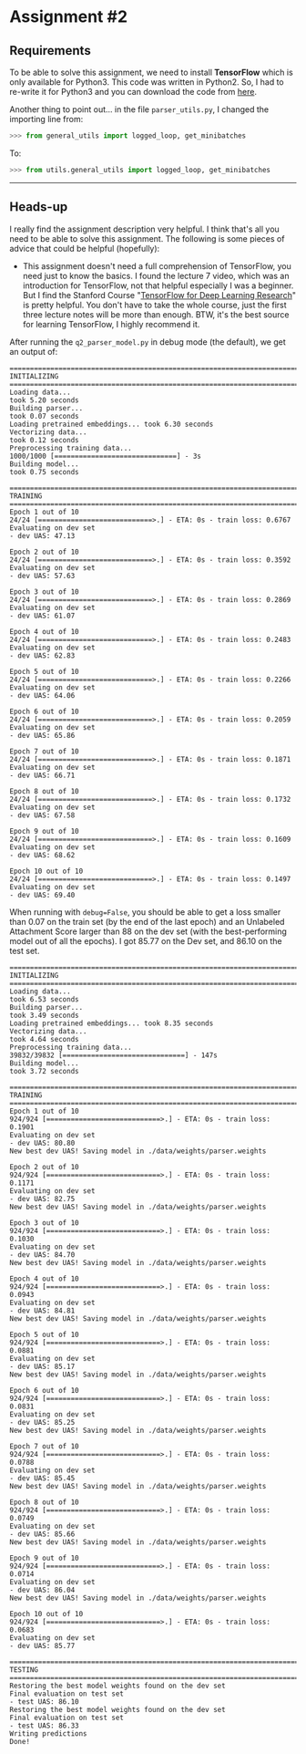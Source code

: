 # Assignment #2

## Requirements

To be able to solve this assignment, we need to install **TensorFlow** which is only available for Python3. This code was written in Python2. So, I had to re-write it for Python3 and you can download the code from [here](http://www.mediafire.com/file/hvg82wc1t4xaogl/assignment2%28python3%29.rar/file).

Another thing to point out... in the file `parser_utils.py`, I changed the importing line from:

```python
>>> from general_utils import logged_loop, get_minibatches
```

To:

```python
>>> from utils.general_utils import logged_loop, get_minibatches
```

---

## Heads-up

I really find the assignment description very helpful. I think that's all you need to be able to solve this assignment. The following is some pieces of advice that could be helpful (hopefully):

- This assignment doesn't need a full comprehension of TensorFlow, you need just to know the basics. I found the lecture 7 video, which was an introduction for TensorFlow, not that helpful especially I was a beginner. But I find the Stanford Course "[TensorFlow for Deep Learning Research](http://web.stanford.edu/class/cs20si/)" is pretty helpful. You don't have to take the whole course, just the first three lecture notes will be more than enough. BTW, it's the best source for learning TensorFlow, I highly recommend it.

After running the `q2_parser_model.py` in debug mode (the default), we get an output of:

```
================================================================================
INITIALIZING
================================================================================
Loading data...
took 5.20 seconds
Building parser...
took 0.07 seconds
Loading pretrained embeddings... took 6.30 seconds
Vectorizing data...
took 0.12 seconds
Preprocessing training data...
1000/1000 [==============================] - 3s
Building model...
took 0.75 seconds

================================================================================
TRAINING
================================================================================
Epoch 1 out of 10
24/24 [============================>.] - ETA: 0s - train loss: 0.6767
Evaluating on dev set
- dev UAS: 47.13

Epoch 2 out of 10
24/24 [============================>.] - ETA: 0s - train loss: 0.3592
Evaluating on dev set
- dev UAS: 57.63

Epoch 3 out of 10
24/24 [============================>.] - ETA: 0s - train loss: 0.2869
Evaluating on dev set
- dev UAS: 61.07

Epoch 4 out of 10
24/24 [============================>.] - ETA: 0s - train loss: 0.2483
Evaluating on dev set
- dev UAS: 62.83

Epoch 5 out of 10
24/24 [============================>.] - ETA: 0s - train loss: 0.2266
Evaluating on dev set
- dev UAS: 64.06

Epoch 6 out of 10
24/24 [============================>.] - ETA: 0s - train loss: 0.2059
Evaluating on dev set
- dev UAS: 65.86

Epoch 7 out of 10
24/24 [============================>.] - ETA: 0s - train loss: 0.1871
Evaluating on dev set
- dev UAS: 66.71

Epoch 8 out of 10
24/24 [============================>.] - ETA: 0s - train loss: 0.1732
Evaluating on dev set
- dev UAS: 67.58

Epoch 9 out of 10
24/24 [============================>.] - ETA: 0s - train loss: 0.1609
Evaluating on dev set
- dev UAS: 68.62

Epoch 10 out of 10
24/24 [============================>.] - ETA: 0s - train loss: 0.1497
Evaluating on dev set
- dev UAS: 69.40
```

When running with `debug=False`, you should be able to get a loss smaller than 0.07 on the train
set (by the end of the last epoch) and an Unlabeled Attachment Score larger than 88 on the dev set
(with the best-performing model out of all the epochs). I got 85.77 on the Dev set, and 86.10 on the test set. 

```
================================================================================
INITIALIZING
================================================================================
Loading data...
took 6.53 seconds
Building parser...
took 3.49 seconds
Loading pretrained embeddings... took 8.35 seconds
Vectorizing data...
took 4.64 seconds
Preprocessing training data...
39832/39832 [==============================] - 147s
Building model...
took 3.72 seconds

================================================================================
TRAINING
================================================================================
Epoch 1 out of 10
924/924 [============================>.] - ETA: 0s - train loss: 0.1901
Evaluating on dev set
- dev UAS: 80.80
New best dev UAS! Saving model in ./data/weights/parser.weights

Epoch 2 out of 10
924/924 [============================>.] - ETA: 0s - train loss: 0.1171
Evaluating on dev set
- dev UAS: 82.75
New best dev UAS! Saving model in ./data/weights/parser.weights

Epoch 3 out of 10
924/924 [============================>.] - ETA: 0s - train loss: 0.1030
Evaluating on dev set
- dev UAS: 84.70
New best dev UAS! Saving model in ./data/weights/parser.weights

Epoch 4 out of 10
924/924 [============================>.] - ETA: 0s - train loss: 0.0943
Evaluating on dev set
- dev UAS: 84.81
New best dev UAS! Saving model in ./data/weights/parser.weights

Epoch 5 out of 10
924/924 [============================>.] - ETA: 0s - train loss: 0.0881
Evaluating on dev set
- dev UAS: 85.17
New best dev UAS! Saving model in ./data/weights/parser.weights

Epoch 6 out of 10
924/924 [============================>.] - ETA: 0s - train loss: 0.0831
Evaluating on dev set
- dev UAS: 85.25
New best dev UAS! Saving model in ./data/weights/parser.weights

Epoch 7 out of 10
924/924 [============================>.] - ETA: 0s - train loss: 0.0788
Evaluating on dev set
- dev UAS: 85.45
New best dev UAS! Saving model in ./data/weights/parser.weights

Epoch 8 out of 10
924/924 [============================>.] - ETA: 0s - train loss: 0.0749
Evaluating on dev set
- dev UAS: 85.66
New best dev UAS! Saving model in ./data/weights/parser.weights

Epoch 9 out of 10
924/924 [============================>.] - ETA: 0s - train loss: 0.0714
Evaluating on dev set
- dev UAS: 86.04
New best dev UAS! Saving model in ./data/weights/parser.weights

Epoch 10 out of 10
924/924 [============================>.] - ETA: 0s - train loss: 0.0683
Evaluating on dev set
- dev UAS: 85.77

================================================================================
TESTING
================================================================================
Restoring the best model weights found on the dev set
Final evaluation on test set
- test UAS: 86.10
Restoring the best model weights found on the dev set
Final evaluation on test set
- test UAS: 86.33
Writing predictions
Done!
```